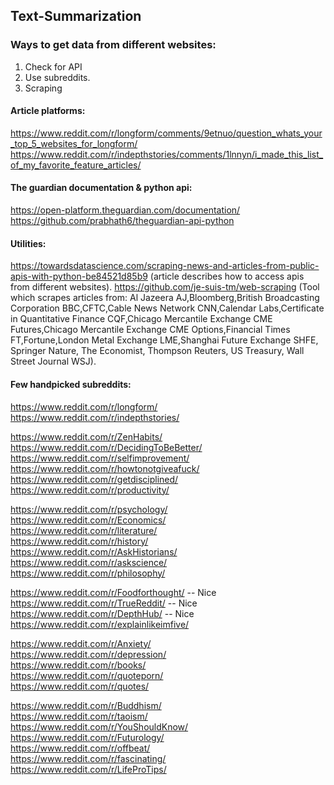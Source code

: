 ## Text-Summarization

### Ways to get data from different websites:
1) Check for API
2) Use subreddits.
3) Scraping

#### Article platforms: 
https://www.reddit.com/r/longform/comments/9etnuo/question_whats_your_top_5_websites_for_longform/ <br>
https://www.reddit.com/r/indepthstories/comments/1lnnyn/i_made_this_list_of_my_favorite_feature_articles/ <br>

#### The guardian documentation & python api:
https://open-platform.theguardian.com/documentation/ <br>
https://github.com/prabhath6/theguardian-api-python <br>


#### Utilities:
https://towardsdatascience.com/scraping-news-and-articles-from-public-apis-with-python-be84521d85b9 (article describes how to access apis from different websites).
https://github.com/je-suis-tm/web-scraping (Tool which scrapes articles from: Al Jazeera AJ,Bloomberg,British Broadcasting Corporation BBC,CFTC,Cable News Network CNN,Calendar Labs,Certificate in Quantitative Finance CQF,Chicago Mercantile Exchange CME Futures,Chicago Mercantile Exchange CME Options,Financial Times FT,Fortune,London Metal Exchange LME,Shanghai Future Exchange SHFE, Springer Nature, The Economist, Thompson Reuters, US Treasury, Wall Street Journal WSJ).


#### Few handpicked subreddits:
https://www.reddit.com/r/longform/ <br>
https://www.reddit.com/r/indepthstories/ <br>

https://www.reddit.com/r/ZenHabits/ <br>
https://www.reddit.com/r/DecidingToBeBetter/ <br>
https://www.reddit.com/r/selfimprovement/ <br>
https://www.reddit.com/r/howtonotgiveafuck/ <br>
https://www.reddit.com/r/getdisciplined/ <br>
https://www.reddit.com/r/productivity/ <br>

https://www.reddit.com/r/psychology/ <br>
https://www.reddit.com/r/Economics/ <br>
https://www.reddit.com/r/literature/ <br>
https://www.reddit.com/r/history/ <br>
https://www.reddit.com/r/AskHistorians/ <br>
https://www.reddit.com/r/askscience/ <br>
https://www.reddit.com/r/philosophy/ <br>

https://www.reddit.com/r/Foodforthought/ -- Nice <br>
https://www.reddit.com/r/TrueReddit/ -- Nice <br>
https://www.reddit.com/r/DepthHub/ -- Nice <br>
https://www.reddit.com/r/explainlikeimfive/ <br>

https://www.reddit.com/r/Anxiety/ <br>
https://www.reddit.com/r/depression/ <br>
https://www.reddit.com/r/books/ <br>
https://www.reddit.com/r/quoteporn/ <br>
https://www.reddit.com/r/quotes/ <br>

https://www.reddit.com/r/Buddhism/ <br>
https://www.reddit.com/r/taoism/ <br>
https://www.reddit.com/r/YouShouldKnow/ <br>
https://www.reddit.com/r/Futurology/ <br>
https://www.reddit.com/r/offbeat/ <br>
https://www.reddit.com/r/fascinating/ <br>
https://www.reddit.com/r/LifeProTips/ <br>

